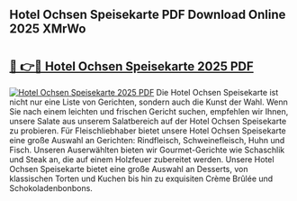 ## Hotel Ochsen Speisekarte PDF Download Online 2025 XMrWo

# <h2><a href="http://gc8m6l.nevu.top/?p=Hotel+Ochsen+Speisekarte">🔗 👉🔴 Hotel Ochsen Speisekarte 2025 PDF</a></h2>

[![Hotel Ochsen Speisekarte 2025 PDF](https://i.imgur.com/dBaPXMq.png)](http://gc8m6l.nevu.top/?p=Hotel+Ochsen+Speisekarte)
Die Hotel Ochsen Speisekarte ist nicht nur eine Liste von Gerichten, sondern auch die Kunst der Wahl. Wenn Sie nach einem leichten und frischen Gericht suchen, empfehlen wir Ihnen, unsere Salate aus unserem Salatbereich auf der Hotel Ochsen Speisekarte zu probieren. Für Fleischliebhaber bietet unsere Hotel Ochsen Speisekarte eine große Auswahl an Gerichten: Rindfleisch, Schweinefleisch, Huhn und Fisch. Unseren Auserwählten bieten wir Gourmet-Gerichte wie Schaschlik und Steak an, die auf einem Holzfeuer zubereitet werden. Unsere Hotel Ochsen Speisekarte bietet eine große Auswahl an Desserts, von klassischen Torten und Kuchen bis hin zu exquisiten Crème Brûlée und Schokoladenbonbons.
